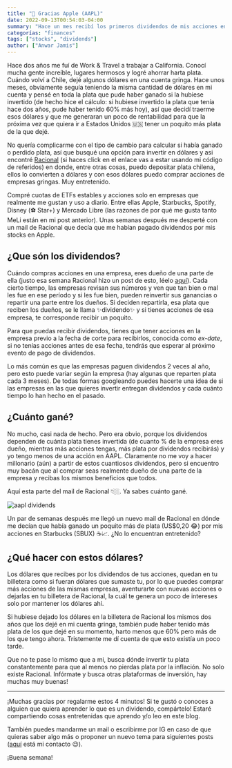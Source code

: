 ```yaml
---
title: "🍎 Gracias Apple (AAPL)"
date: 2022-09-13T00:54:03-04:00
summary: "Hace un mes recibí los primeros dividendos de mis acciones en Racional. En este post te cuento qué son los dividendos y cuánta plata me dieron por tener acciones de la empresa de Steve Jobs."
categorías: "finances"
tags: ["stocks", "dividends"]
author: ["Anwar Jamis"]
---
```

Hace dos años me fuí de Work & Travel a trabajar a California. Conocí mucha gente increíble, lugares hermosos y logré ahorrar harta plata. Cuándo volví a Chile, dejé algunos dólares en una cuenta gringa. Hace unos meses, obviamente seguía teniendo la misma cantidad de dólares en mi cuenta y pensé en toda la plata que pude haber ganado si la hubiese invertido (de hecho hice el cálculo: si hubiese invertido la plata que tenía hace dos años, pude haber tenido 60% más hoy), así que decidí traerme esos dólares y que me generaran un poco de rentabilidad para que la próxima vez que quiera ir a Estados Unidos 🇺🇸 tener un poquito más plata de la que dejé.

No quería complicarme con el tipo de cambio para calcular si había ganado o perdido plata, así que busqué una opción para invertir en dólares y asi encontré [Racional](https://app.racional.cl/app/EH9u?code=AJ987) (si haces click en el enlace vas a estar usando mi código de referidos) en donde, entre otras cosas, puedo depositar plata chilena, ellos lo convierten a dólares y con esos dólares puedo comprar acciones de empresas gringas. Muy entretenido.

Compré cuotas de ETFs estables y acciones solo en empresas que realmente me gustan y uso a diario. Entre ellas Apple, Starbucks, Spotify, Disney (⚽️ Star+) y Mercado Libre (las razones de por qué me gusta tanto MeLi están en mi post anterior). Unas semanas después me desperté con un mail de Racional que decía que me habían pagado dividendos por mis stocks en Apple.

## ¿Que són los dividendos?

Cuándo compras acciones en una empresa, eres dueño de una parte de ella (justo esa semana Racional hizo un post de esto, léelo [aquí](https://app.racional.cl/read/sabes-que-es-una-accion-y-como-funcionan)). Cada cierto tiempo, las empresas revisan sus números y ven que tan bien o mal les fue en ese período y si les fue bien, pueden reinvertir sus ganancias o repartir una parte entre los dueños. Si deciden repartirla, esa plata que reciben los dueños, se le llama ✨dividendo✨ y si tienes acciones de esa empresa, te corresponde recibir un poquito.

Para que puedas recibir dividendos, tienes que tener acciones en la empresa previo a la fecha de corte para recibirlos, conocida como *ex-date*, si no tenías acciones antes de esa fecha, tendrás que esperar al próximo evento de pago de dividendos.

Lo más común es que las empresas paguen dividendos 2 veces al año, pero esto puede variar según la empresa (hay algunas que reparten plata cada 3 meses). De todas formas googleando puedes hacerte una idea de si las empresas en las que quieres invertir entregan dividendos y cada cuánto tiempo lo han hecho en el pasado.

## ¿Cuánto gané?

No mucho, casi nada de hecho. Pero era obvio, porque los dividendos dependen de cuánta plata tienes invertida (de cuanto % de la empresa eres dueño, mientras más acciones tengas, más plata por dividendos recibirás) y yo tengo menos de una acción en AAPL. Claramente no me voy a hacer millonario (aún) a partir de estos cuantiosos dividendos, pero si encuentro muy bacán que al comprar seas realmente dueño de una parte de la empresa y recibas los mismos beneficios que todos.

Aquí esta parte del mail de Racional 👇🏼. Ya sabes cuánto gané.

![aapl dividends](/posts/dividends.png)

Un par de semanas después me llegó un nuevo mail de Racional en dónde me decían que había ganado un poquito más de plata (US$0,20 😂) por mis acciones en Starbucks (SBUX) ☕️📈. ¿No lo encuentran entretenido?

## ¿Qué hacer con estos dólares?

Los dólares que recibes por los dividendos de tus acciones, quedan en tu billetera como si fueran dólares que sumaste tu, por lo que puedes comprar más acciones de las mismas empresas, aventurarte con nuevas acciones o dejarlas en tu billetera de Racional, la cuál te genera un poco de intereses solo por mantener los dólares ahí.

Si hubiese dejado los dólares en la billetera de Racional los mismos dos años que los dejé en mi cuenta gringa, también pude haber tenido más plata de los que dejé en su momento, harto menos que 60% pero más de los que tengo ahora. Tristemente me dí cuenta de que esto existía un poco tarde.

Que no te pase lo mismo que a mi, busca dónde invertir tu plata constantemente para que al menos no pierdas plata por la inflación. No solo existe Racional. Infórmate y busca otras plataformas de inversión, hay muchas muy buenas!

---
¡Muchas gracias por regalarme estos 4 minutos! Si te gustó o conoces a alguien que quiera aprender lo que es un dividendo, compártelo! Estaré compartiendo cosas entretenidas que aprendo y/o leo en este blog.

También puedes mandarme un mail o escribirme por IG en caso de que quieras saber algo más o proponer un nuevo tema para siguientes posts ([aquí](https://www.anwarjamis.com/about/) está mi contacto 😉).

¡Buena semana!
